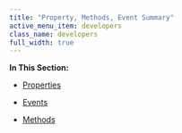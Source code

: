 ```yaml
---
title: "Property, Methods, Event Summary"
active_menu_item: developers
class_name: developers
full_width: true
---
```



**In This Section:**

 - [Properties](property,-methods,-event-summary/properties)

 - [Events](property,-methods,-event-summary/videvents)

 - [Methods](property,-methods,-event-summary/vidmethods)

